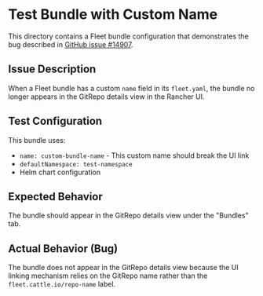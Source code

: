 # Test Bundle with Custom Name

This directory contains a Fleet bundle configuration that demonstrates the bug described in [GitHub issue #14907](https://github.com/rancher/dashboard/issues/14907).

## Issue Description

When a Fleet bundle has a custom `name` field in its `fleet.yaml`, the bundle no longer appears in the GitRepo details view in the Rancher UI.

## Test Configuration

This bundle uses:
- `name: custom-bundle-name` - This custom name should break the UI link
- `defaultNamespace: test-namespace`
- Helm chart configuration

## Expected Behavior

The bundle should appear in the GitRepo details view under the "Bundles" tab.

## Actual Behavior (Bug)

The bundle does not appear in the GitRepo details view because the UI linking mechanism relies on the GitRepo name rather than the `fleet.cattle.io/repo-name` label.
